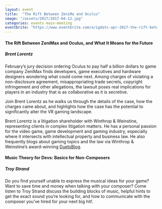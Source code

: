 ```yaml
---
layout: event
title:  "The Rift Between ZeniMa and Oculus"
image: "/assets/2017/2017-04-12.jpg"
categories: events main-meeting
eventbrite: "https://www.eventbrite.com/e/igdatc-apr-2017-the-rift-between-zenimax-and-oculus-tickets-33078778517?aff=ebdsoporgprofile"
---
```



#### The Rift Between ZeniMax and Oculus, and What It Means for the Future
##### Brent Lorentz

February’s jury decision ordering Oculus to pay half a billion dollars to game company ZeniMax finds developers, game executives and hardware designers wondering what could come next. Among charges of violating a non-disclosure agreement, misappropriating trade secrets, copyright infringement and other allegations, the lawsuit poses real implications for players in an industry that is as collaborative as it is secretive.

Join Brent Lorentz as he walks us through the details of the case, how the charges came about, and highlights how the case has the potential to significantly alter the VR gaming landscape.

Brent Lorentz is a litigation shareholder with Winthrop & Weinstine, representing clients in complex litigation matters. He has a personal passion for the video game, game development and gaming industry, especially where it intersects with intellectual property and business law. He also frequently blogs about gaming topics and the law via Winthrop & Weinstine’s award-winning [DuetsBlog](http://www.duetsblog.com/).


#### Music Theory for Devs: Basics for Non-Composers
##### Troy Strand

Do you find yourself unable to express the musical ideas for your game? Want to save time and money when talking with your composer? Come listen to Troy Strand discuss the building blocks of music, helpful hints to get the exact sound you’re looking for, and how to communicate with the composer you’ve hired for your next big hit!.

